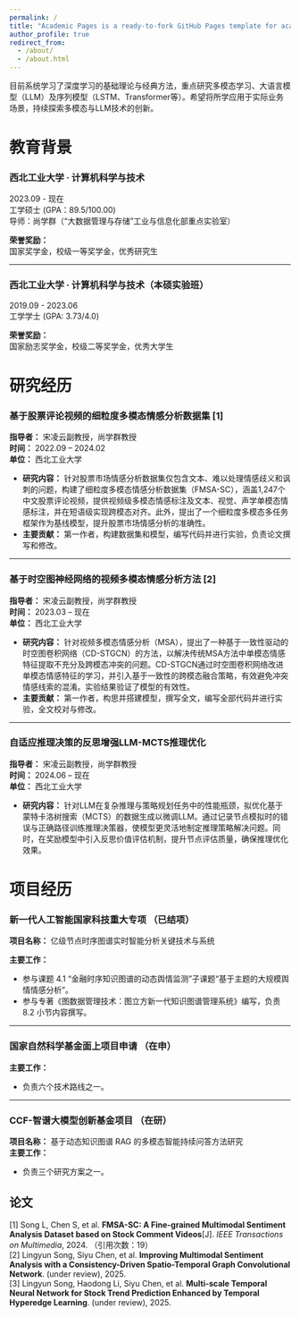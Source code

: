 ```yaml
---
permalink: /
title: "Academic Pages is a ready-to-fork GitHub Pages template for academic personal websites"
author_profile: true
redirect_from: 
  - /about/
  - /about.html
---
```


目前系统学习了深度学习的基础理论与经典方法，重点研究多模态学习、大语言模型（LLM）及序列模型（LSTM、Transformer等）。希望将所学应用于实际业务场景，持续探索多模态与LLM技术的创新。

教育背景
======
### 西北工业大学 · 计算机科学与技术  
2023.09 -  现在  
工学硕士 (GPA：89.5/100.00)  
导师：尚学群（“大数据管理与存储”工业与信息化部重点实验室）  

**荣誉奖励：**  
国家奖学金，校级一等奖学金，优秀研究生  

---

### 西北工业大学 · 计算机科学与技术（本硕实验班）  
2019.09 - 2023.06  
工学学士 (GPA: 3.73/4.0)  

**荣誉奖励：**  
国家励志奖学金，校级二等奖学金，优秀大学生  

研究经历
======

### 基于股票评论视频的细粒度多模态情感分析数据集 [1]  
**指导者：** 宋凌云副教授，尚学群教授  
**时间：** 2022.09 – 2024.02  
**单位：** 西北工业大学  

- **研究内容：** 针对股票市场情感分析数据集仅包含文本、难以处理情感歧义和讽刺的问题，构建了细粒度多模态情感分析数据集（FMSA-SC），涵盖1,247个中文股票评论视频，提供视频级多模态情感标注及文本、视觉、声学单模态情感标注，并在短语级实现跨模态对齐。此外，提出了一个细粒度多模态多任务框架作为基线模型，提升股票市场情感分析的准确性。  
- **主要贡献：** 第一作者，构建数据集和模型，编写代码并进行实验，负责论文撰写和修改。  

---

### 基于时空图神经网络的视频多模态情感分析方法 [2]  
**指导者：** 宋凌云副教授，尚学群教授  
**时间：** 2023.03 – 现在  
**单位：** 西北工业大学  

- **研究内容：** 针对视频多模态情感分析（MSA），提出了一种基于一致性驱动的时空图卷积网络（CD-STGCN）的方法，以解决传统MSA方法中单模态情感特征提取不充分及跨模态冲突的问题。CD-STGCN通过时空图卷积网络改进单模态情感特征的学习，并引入基于一致性的跨模态融合策略，有效避免冲突情感线索的混淆。实验结果验证了模型的有效性。  
- **主要贡献：** 第一作者，构思并搭建模型，撰写全文，编写全部代码并进行实验，全文校对与修改。  

---

### 自适应推理决策的反思增强LLM-MCTS推理优化  
**指导者：** 宋凌云副教授，尚学群教授  
**时间：** 2024.06 – 现在  
**单位：** 西北工业大学  

- **研究内容：** 针对LLM在复杂推理与策略规划任务中的性能瓶颈，拟优化基于蒙特卡洛树搜索（MCTS）的数据生成以微调LLM。通过记录节点模拟时的错误与正确路径训练推理决策器，使模型更灵活地制定推理策略解决问题。同时，在奖励模型中引入反思价值评估机制，提升节点评估质量，确保推理优化效果。

**项目经历**
======
### 新一代人工智能国家科技重大专项 （已结项） 
**项目名称：** 亿级节点时序图谱实时智能分析关键技术与系统 

**主要工作：**  
- 参与课题 4.1 “金融时序知识图谱的动态舆情监测”子课题“基于主题的大规模舆情情感分析”。  
- 参与专著《图数据管理技术：图立方新一代知识图谱管理系统》编写，负责 8.2 小节内容撰写。    

---

### 国家自然科学基金面上项目申请  （在申）
**主要工作：**  
- 负责六个技术路线之一。  
---

### CCF-智谱大模型创新基金项目  （在研）
**项目名称：** 基于动态知识图谱 RAG 的多模态智能持续问答方法研究  
**主要工作：**  
- 负责三个研究方案之一。



## 论文
[1] Song L, Chen S, et al. **FMSA-SC: A Fine-grained Multimodal Sentiment Analysis Dataset based on Stock Comment Videos**[J]. *IEEE Transactions on Multimedia*, 2024. （引用次数：19）  
[2] Lingyun Song, Siyu Chen, et al. **Improving Multimodal Sentiment Analysis with a Consistency-Driven Spatio-Temporal Graph Convolutional Network**.  (under review), 2025.  
[3] Lingyun Song, Haodong Li, Siyu Chen, et al. **Multi-scale Temporal Neural Network for Stock Trend Prediction Enhanced by Temporal Hyperedge Learning**. (under review), 2025.  

